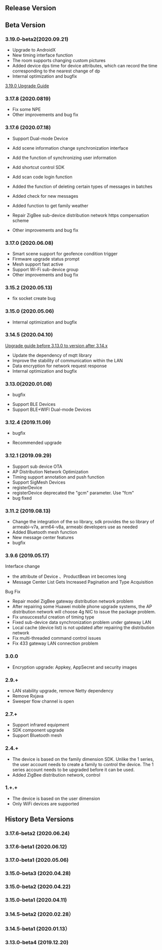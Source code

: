 ## Release Version

## Beta Version

### 3.19.0-beta2(2020.09.21)

* Upgrade to AndroidX
* New timing interface function
* The room supports changing custom pictures
* Added device dps time for device attributes, which can record the time corresponding to the nearest change of dp
* Internal optimization and bugfix

[3.19.0 Upgrade Guide](./Update_3_19_0.md)

### 3.17.8 (2020.0819)

* Fix some NPE
* Other improvements and bug fix

### 3.17.6 (2020.07.18)

* Support Dual-mode Device
* Add scene information change synchronization interface
* Add the function of synchronizing user information
* Add shortcut control SDK
* Add scan code login function

* Added the function of deleting certain types of messages in batches
* Added check for new messages
* Added function to get family weather
* Repair ZigBee sub-device distribution network https compensation scheme

* Other improvements and bug fix

### 3.17.0 (2020.06.08)

- Smart scene support for geofence condition trigger
- Firmware upgrade status prompt
- Mesh support fast active
- Support Wi-Fi sub-device group
- Other improvements and bug fix

### 3.15.2 (2020.05.13)

* fix socket create bug

### 3.15.0 (2020.05.06)

* Internal optimization and bugfix

### 3.14.5 (2020.04.10)

[Upgrade guide before 3.13.0 to version after 3.14.x](./Update_3_14_0.md)

* Update the dependency of mqtt library
* Improve the stability of communication within the LAN
* Data encryption for network request response
* Internal optimization and bugfix

### 3.13.0(2020.01.08)

* bugfix

- Support BLE Devices
- Support BLE+WIFI Dual-mode Devices

### 3.12.4 (2019.11.09)

* bugfix

* Recommended upgrade

### 3.12.1 (2019.09.29)

- Support sub device OTA
- AP Distribution Network Optimization
- Timing support annotation and push function
- Support SigMesh Devices
- registerDevice 
- registerDevice deprecated the "gcm" parameter. Use "fcm"
- bug fixed

###  3.11.2 (2019.08.13)

- Change the integration of the so library, sdk provides the so library of armeabi-v7a, arm64-v8a, armeabi developers use as needed
- Added Bluetooth mesh function
- New message center features
- bugfix

### 3.9.6 (2019.05.17)

Interface change

* the attribute  of Device 、ProductBean int becomes long
* Message Center List Gets Increased Pagination and Type Acquisition


Bug Fix

* Repair model ZigBee gateway distribution network problem
* After repairing some Huawei mobile phone upgrade systems, the AP distribution network will choose 4g NIC to issue the package problem.
* Fix unsuccessful creation of timing type
* Fixed sub-device data synchronization problem under gateway LAN
* Local cache (device list) is not updated after repairing the distribution network
* Fix multi-threaded command control issues
* Fix 433 gateway LAN connection problem

### 3.0.0
* Encryption upgrade: Appkey, AppSecret and security images

### 2.9.+
* LAN stability upgrade, remove Netty dependency
* Remove Rxjava
* Sweeper flow channel is open

### 2.7.+
* Support infrared equipment
* SDK component upgrade
* Support Bluetooth mesh

### 2.4.+
* The device is based on the family dimension SDK. Unlike the 1 series, the user account needs to create a family to control the device. The 1 series account needs to be upgraded before it can be used.
* Added ZigBee distribution network, control

### 1.+.+

* The device is based on the user dimension
* Only WiFi devices are supported



## History Beta Versions

### 3.17.6-beta2 (2020.06.24)

### 3.17.6-beta1 (2020.06.12)

### 3.17.0-beta1 (2020.05.06)

### 3.15.0-beta3 (2020.04.28)

### 3.15.0-beta2 (2020.04.22)

### 3.15.0-beta1 (2020.04.11)

### 3.14.5-beta2 (2020.02.28）

### 3.14.5-beta1 (2020.01.13）

### 3.13.0-beta4 (2019.12.20)
